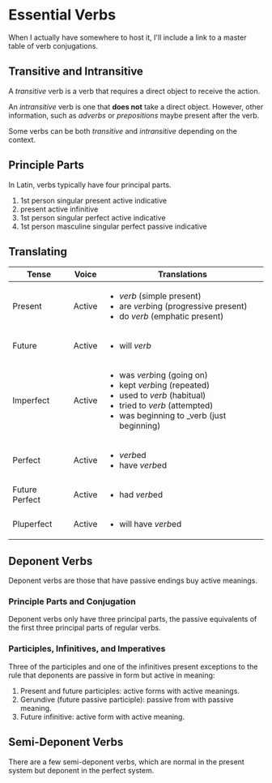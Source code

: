 # Essential Verbs

When I actually have somewhere to host it, I'll include a link to a master table of verb conjugations.

## Transitive and Intransitive

A _transitive_ verb is a verb that requires a direct object to receive the action.

An _intransitive_ verb is one that **does not** take a direct object.  However, other information, such as _adverbs_ or _prepositions_ maybe present after the verb.

Some verbs can be both _transitive_ and _intransitive_ depending on the context.

## Principle Parts

In Latin, verbs typically have four principal parts.

1. 1st person singular present active indicative
1. present active infinitive
1. 1st person singular perfect active indicative
1. 1st person masculine singular perfect passive indicative

## Translating

| Tense | Voice | Translations |
| --- | --- | --- |
| Present | Active | <ul><li>_verb_ (simple present)</li><li>are *verb*ing (progressive present)</li><li>do _verb_ (emphatic present)</li></ul> |
| Future | Active | <ul><li>will _verb_</li></ul> |
| Imperfect | Active | <ul><li>was *verb*ing (going on)</li><li>kept *verb*ing (repeated)</li><li>used to _verb_ (habitual)</li><li>tried to _verb_ (attempted)</li><li>was beginning to _verb (just beginning)</li></ul> |
| Perfect | Active | <ul><li>*verb*ed</li><li>have *verb*ed</li></ul> |
| Future Perfect | Active | <ul><li>had *verb*ed</li></ul> |
| Pluperfect | Active | <ul><li>will have *verb*ed</li></ul> |

## Deponent Verbs

Deponent verbs are those that have passive endings buy active meanings.  

### Principle Parts and Conjugation

Deponent verbs only have three principal parts, the passive equivalents of the first three principal parts of regular verbs.

### Participles, Infinitives, and Imperatives

Three of the participles and one of the infinitives present exceptions to the rule that deponents are passive in form but active in meaning:

1. Present and future participles: active forms with active meanings.
1. Gerundive (future passive participle): passive from with passive meaning.
1. Future infinitive: active form with active meaning.

## Semi-Deponent Verbs

There are a few semi-deponent verbs, which are normal in the present system but deponent in the perfect system.
